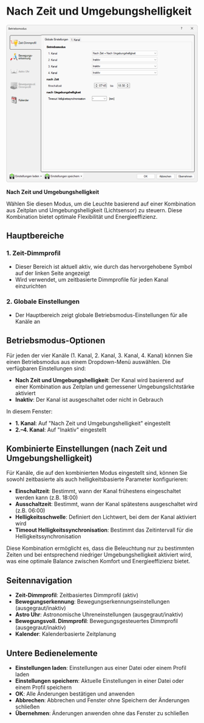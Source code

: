# Nach Zeit und Umgebungshelligkeit

![Nach Zeit und Umgebungshelligkeit](nach-zeit-und-umgebungshelligkeit.png)

**Nach Zeit und Umgebungshelligkeit**

Wählen Sie diesen Modus, um die Leuchte basierend auf einer Kombination aus Zeitplan und Umgebungshelligkeit (Lichtsensor) zu steuern. Diese Kombination bietet optimale Flexibilität und Energieeffizienz.

## Hauptbereiche

### 1. Zeit-Dimmprofil

- Dieser Bereich ist aktuell aktiv, wie durch das hervorgehobene Symbol auf der linken Seite angezeigt
- Wird verwendet, um zeitbasierte Dimmprofile für jeden Kanal einzurichten

### 2. Globale Einstellungen

- Der Hauptbereich zeigt globale Betriebsmodus-Einstellungen für alle Kanäle an

## Betriebsmodus-Optionen

Für jeden der vier Kanäle (1. Kanal, 2. Kanal, 3. Kanal, 4. Kanal) können Sie einen Betriebsmodus aus einem Dropdown-Menü auswählen. Die verfügbaren Einstellungen sind:

- **Nach Zeit und Umgebungshelligkeit**: Der Kanal wird basierend auf einer Kombination aus Zeitplan und gemessener Umgebungslichtstärke aktiviert
- **Inaktiv**: Der Kanal ist ausgeschaltet oder nicht in Gebrauch

In diesem Fenster:
- **1. Kanal**: Auf "Nach Zeit und Umgebungshelligkeit" eingestellt
- **2.–4. Kanal**: Auf "Inaktiv" eingestellt

## Kombinierte Einstellungen (nach Zeit und Umgebungshelligkeit)

Für Kanäle, die auf den kombinierten Modus eingestellt sind, können Sie sowohl zeitbasierte als auch helligkeitsbasierte Parameter konfigurieren:

- **Einschaltzeit**: Bestimmt, wann der Kanal frühestens eingeschaltet werden kann (z.B. 18:00)
- **Ausschaltzeit**: Bestimmt, wann der Kanal spätestens ausgeschaltet wird (z.B. 06:00)
- **Helligkeitsschwelle**: Definiert den Lichtwert, bei dem der Kanal aktiviert wird
- **Timeout Helligkeitssynchronisation**: Bestimmt das Zeitintervall für die Helligkeitssynchronisation

Diese Kombination ermöglicht es, dass die Beleuchtung nur zu bestimmten Zeiten und bei entsprechend niedriger Umgebungshelligkeit aktiviert wird, was eine optimale Balance zwischen Komfort und Energieeffizienz bietet.

## Seitennavigation

- **Zeit-Dimmprofil**: Zeitbasiertes Dimmprofil (aktiv)
- **Bewegungserkennung**: Bewegungserkennungseinstellungen (ausgegraut/inaktiv)
- **Astro Uhr**: Astronomische Uhreneinstellungen (ausgegraut/inaktiv)
- **Bewegungsvoll. Dimmprofil**: Bewegungsgesteuertes Dimmprofil (ausgegraut/inaktiv)
- **Kalender**: Kalenderbasierte Zeitplanung

## Untere Bedienelemente

- **Einstellungen laden**: Einstellungen aus einer Datei oder einem Profil laden
- **Einstellungen speichern**: Aktuelle Einstellungen in einer Datei oder einem Profil speichern
- **OK**: Alle Änderungen bestätigen und anwenden
- **Abbrechen**: Abbrechen und Fenster ohne Speichern der Änderungen schließen
- **Übernehmen**: Änderungen anwenden ohne das Fenster zu schließen